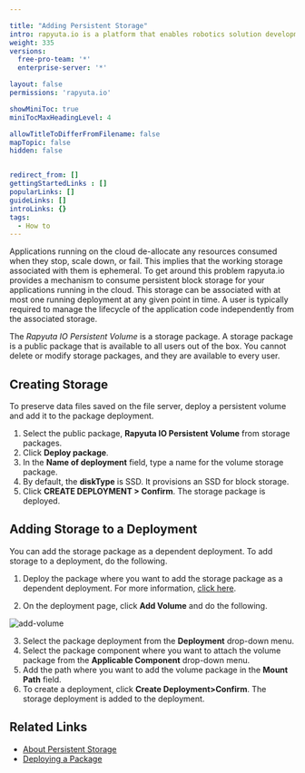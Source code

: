 ```yaml
---

title: "Adding Persistent Storage"
intro: rapyuta.io is a platform that enables robotics solution development by providing the necessary software infrastructure and facilitating the interaction between multiple stakeholders who contribute to the solution development.
weight: 335
versions:
  free-pro-team: '*'
  enterprise-server: '*'

layout: false
permissions: 'rapyuta.io'

showMiniToc: true
miniTocMaxHeadingLevel: 4

allowTitleToDifferFromFilename: false
mapTopic: false
hidden: false


redirect_from: []
gettingStartedLinks : []
popularLinks: []
guideLinks: []
introLinks: {}
tags:
  - How to
---
```


Applications running on the cloud de-allocate any resources consumed when they stop, scale down, or fail. This implies that the working storage associated with them is ephemeral. To get around this problem rapyuta.io provides a mechanism to consume persistent block storage for your applications running in the cloud. This storage can be associated with at most one running deployment at any given point in time. A user is typically required to manage the lifecycle of the application code independently from the associated storage.



The *Rapyuta IO Persistent Volume* is a storage package. A storage package is a public package that is available to all users out of the box. You cannot delete or modify storage packages, and they are available to every user.


## Creating Storage
To preserve data files saved on the file server, deploy a persistent volume and add it to the package deployment.

1. Select the public package, **Rapyuta IO Persistent Volume** from storage packages.
2. Click **Deploy package**.
3. In the **Name of deployment** field, type a name for the volume storage package.
4. By default, the **diskType** is SSD. It provisions an SSD for block storage.
5. Click **CREATE DEPLOYMENT > Confirm**. The storage package is deployed.

## Adding Storage to a Deployment
You can add the storage package as a dependent deployment. To add storage to a deployment, do the following.

1. Deploy the package where you want to add the storage package as a dependent deployment. For more information, [click here](/3_how-tos/33_software-development/334_deploy-packages).

2. On the deployment page, click **Add Volume** and do the following.

![add-volume](/images/core-concepts/deployments/adding-volume.png?classes=border,shadow&width=40pc)

3. Select the package deployment from the **Deployment** drop-down menu.
4. Select the package component where you want to attach the volume package from the **Applicable Component** drop-down menu.
5. Add the path where you want to add the volume package in the **Mount Path** field.
6. To create a deployment, click **Create Deployment>Confirm**. The storage deployment is added to the deployment.


## Related Links
* [About Persistent Storage](/1_understanding-rio/12_core-concepts/#storage)
* [Deploying a Package](/3_how-tos/33_software-development/334_deploy-packages)